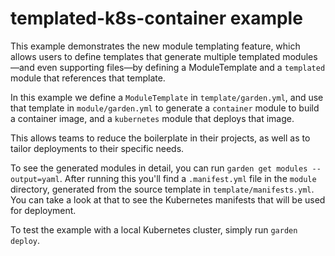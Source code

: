 # templated-k8s-container example

This example demonstrates the new module templating feature, which allows users to define templates that generate multiple templated modules—and even supporting files—by defining a ModuleTemplate and a `templated` module that references that template.

In this example we define a `ModuleTemplate` in `template/garden.yml`, and use that template in `module/garden.yml` to generate a `container` module to build a container image, and a `kubernetes` module that deploys that image.

This allows teams to reduce the boilerplate in their projects, as well as to tailor deployments to their specific needs.

To see the generated modules in detail, you can run `garden get modules --output=yaml`. After running this you'll find a `.manifest.yml` file in the `module` directory, generated from the source template in `template/manifests.yml`. You can take a look at that to see the Kubernetes manifests that will be used for deployment.

To test the example with a local Kubernetes cluster, simply run `garden deploy`.
